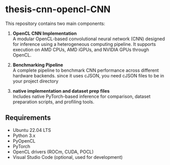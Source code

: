 # thesis-cnn-opencl-CNN

This repository contains two main components:

1. **OpenCL CNN Implementation**  
A modular OpenCL-based convolutional neural network (CNN) designed for inference using a heterogeneous computing pipeline. It supports execution on AMD CPUs, AMD iGPUs, and NVIDIA GPUs through OpenCL.

2. **Benchmarking Pipeline**  
A complete pipeline to benchmark CNN performance across different hardware backends.
since it uses cJSON, you need cJSON files to be in your project directory

4. **native implementation and dataset prep files**  
Includes native PyTorch-based inference for comparison, dataset preparation scripts, and profiling tools.




## Requirements

- Ubuntu 22.04 LTS  
- Python 3.x  
- PyOpenCL  
- PyTorch  
- OpenCL drivers (ROCm, CUDA, POCL)  
- Visual Studio Code (optional, used for development)
